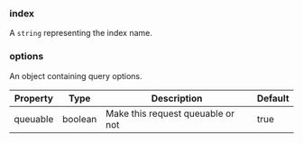 ### index

A `string` representing the index name.

### options

An object containing query options.

| Property | Type    | Description                       | Default |
| -------- | ------- | --------------------------------- | ------- |
| queuable | boolean | Make this request queuable or not | true    |
